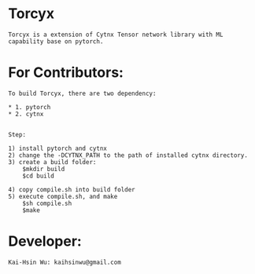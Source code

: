 # Torcyx
    Torcyx is a extension of Cytnx Tensor network library with ML capability base on pytorch. 



# For Contributors:

    To build Torcyx, there are two dependency:
        
    * 1. pytorch
    * 2. cytnx 

    
    Step:
    
    1) install pytorch and cytnx
    2) change the -DCYTNX_PATH to the path of installed cytnx directory. 
    3) create a build folder:
        $mkdir build
        $cd build
        
    4) copy compile.sh into build folder
    5) execute compile.sh, and make
        $sh compile.sh
        $make 

# Developer:

    Kai-Hsin Wu: kaihsinwu@gmail.com
    
        



